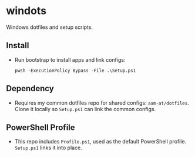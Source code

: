 # windots

Windows dotfiles and setup scripts.

## Install
- Run bootstrap to install apps and link configs:

  `pwsh -ExecutionPolicy Bypass -File .\Setup.ps1`

## Dependency
- Requires my common dotfiles repo for shared configs: `aam-at/dotfiles`.
  Clone it locally so `Setup.ps1` can link the common configs.

## PowerShell Profile
- This repo includes `Profile.ps1`, used as the default PowerShell profile.
  `Setup.ps1` links it into place.

